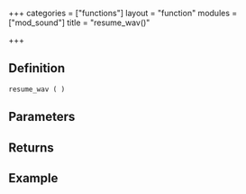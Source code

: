 +++
categories = ["functions"]
layout = "function"
modules = ["mod_sound"]
title = "resume_wav()"

+++

## Definition

    resume_wav ( )

## Parameters

## Returns

## Example

